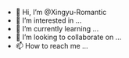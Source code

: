 - 👋 Hi, I’m @Xingyu-Romantic
- 👀 I’m interested in ...
- 🌱 I’m currently learning ...
- 💞️ I’m looking to collaborate on ...
- 📫 How to reach me ...

<!---
Xingyu-Romantic/Xingyu-Romantic is a ✨ special ✨ repository because its `README.md` (this file) appears on your GitHub profile.
You can click the Preview link to take a look at your changes.
--->
